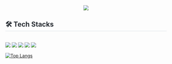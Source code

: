 <div align= "center">
    <img src="https://capsule-render.vercel.app/api?type=waving&color=auto&height=240&text=Welcome%20MoonKi's%20Git&animation=fadeIn&fontColor=181a3e&fontSize=60" />
    </div>
    

<div style="text-align: left;">
    <h2 style="border-bottom: 1px solid #d8dee4; color: #282d33;"> 🛠️ Tech Stacks </h2> <br> 
    <div style="margin: ; text-align: left;" "text-align: left;"> <img src="https://img.shields.io/badge/MySQL-4479A1?style=plastic&logo=MySQL&logoColor=white">
          <img src="https://img.shields.io/badge/Python-3776AB?style=plastic&logo=Python&logoColor=white">
          <img src="https://img.shields.io/badge/PyTorch-EE4C2C?style=plastic&logo=PyTorch&logoColor=white">
          <img src="https://img.shields.io/badge/Tensorflow-FF6F00?style=plastic&logo=Tensorflow&logoColor=white">
          <img src="https://img.shields.io/badge/Github-181717?style=plastic&logo=Github&logoColor=white">
          <br/></div>
    </div>
    

[![Top Langs](https://github-readme-stats.vercel.app/api/top-langs/?username=HongMoonKi)](https://github.com/anuraghazra/github-readme-stats)

<!--
**HongMoonKi/HongMoonKi** is a ✨ _special_ ✨ repository because its `README.md` (this file) appears on your GitHub profile.

Here are some ideas to get you started:

- 🔭 I’m currently working on ...
- 🌱 I’m currently learning ...
- 👯 I’m looking to collaborate on ...
- 🤔 I’m looking for help with ...
- 💬 Ask me about ...
- 📫 How to reach me: ...
- 😄 Pronouns: ...
- ⚡ Fun fact: ...
-->
